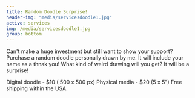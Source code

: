 ```yaml
---
title: Random Doodle Surprise!
header-img: "media/servicesdoodle1.jpg"
active: services
img: /media/servicesdoodle1.jpg
group: bottom
---
```


Can't make a huge investment but still want to show your support? Purchase a random doodle personally drawn by me. It will include your name as a thnak you! What kind of weird drawing will you get? It will be a surprise!

Digital doodle - $10 ( 500 x 500 px)
Physical media - $20 (5 x 5") Free shipping within the USA.

